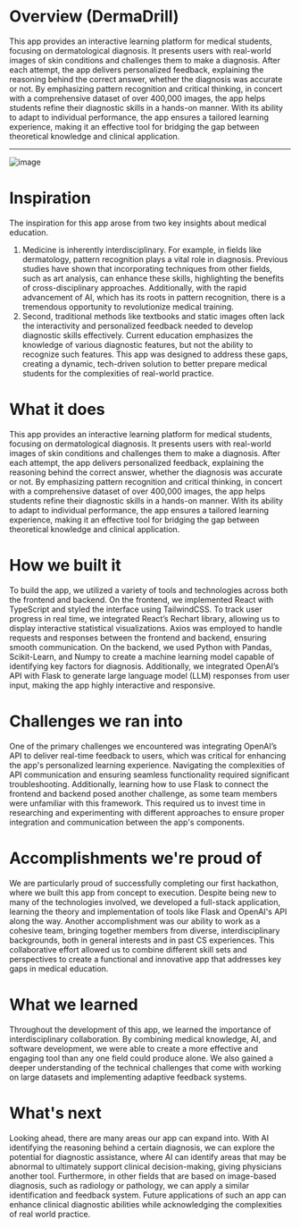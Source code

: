# Overview (DermaDrill)

This app provides an interactive learning platform for medical students, focusing on dermatological diagnosis. It presents users with real-world images of skin conditions and challenges them to make a diagnosis. After each attempt, the app delivers personalized feedback, explaining the reasoning behind the correct answer, whether the diagnosis was accurate or not. By emphasizing pattern recognition and critical thinking, in concert with a comprehensive dataset of over 400,000 images, the app helps students refine their diagnostic skills in a hands-on manner. With its ability to adapt to individual performance, the app ensures a tailored learning experience, making it an effective tool for bridging the gap between theoretical knowledge and clinical application.

---

![image](https://github.com/user-attachments/assets/5e635ab6-62b8-40a7-8bbc-28ec777d5b1c)

# Inspiration

The inspiration for this app arose from two key insights about medical education. 
1. Medicine is inherently interdisciplinary. For example, in fields like dermatology, pattern recognition plays a vital role in diagnosis. Previous studies have shown that incorporating techniques from other fields, such as art analysis, can enhance these skills, highlighting the benefits of cross-disciplinary approaches. Additionally, with the rapid advancement of AI, which has its roots in pattern recognition, there is a tremendous opportunity to revolutionize medical training. 
2. Second, traditional methods like textbooks and static images often lack the interactivity and personalized feedback needed to develop diagnostic skills effectively. Current education emphasizes the knowledge of various diagnostic features, but not the ability to recognize such features. This app was designed to address these gaps, creating a dynamic, tech-driven solution to better prepare medical students for the complexities of real-world practice.

# What it does

This app provides an interactive learning platform for medical students, focusing on dermatological diagnosis. It presents users with real-world images of skin conditions and challenges them to make a diagnosis. After each attempt, the app delivers personalized feedback, explaining the reasoning behind the correct answer, whether the diagnosis was accurate or not. By emphasizing pattern recognition and critical thinking, in concert with a comprehensive dataset of over 400,000 images, the app helps students refine their diagnostic skills in a hands-on manner. With its ability to adapt to individual performance, the app ensures a tailored learning experience, making it an effective tool for bridging the gap between theoretical knowledge and clinical application.

# How we built it

To build the app, we utilized a variety of tools and technologies across both the frontend and backend. On the frontend, we implemented React with TypeScript and styled the interface using TailwindCSS. To track user progress in real time, we integrated React’s Rechart library, allowing us to display interactive statistical visualizations. Axios was employed to handle requests and responses between the frontend and backend, ensuring smooth communication. On the backend, we used Python with Pandas, Scikit-Learn, and Numpy to create a machine learning model capable of identifying key factors for diagnosis. Additionally, we integrated OpenAI’s API with Flask to generate large language model (LLM) responses from user input, making the app highly interactive and responsive.

# Challenges we ran into 

One of the primary challenges we encountered was integrating OpenAI’s API to deliver real-time feedback to users, which was critical for enhancing the app's personalized learning experience. Navigating the complexities of API communication and ensuring seamless functionality required significant troubleshooting. Additionally, learning how to use Flask to connect the frontend and backend posed another challenge, as some team members were unfamiliar with this framework. This required us to invest time in researching and experimenting with different approaches to ensure proper integration and communication between the app's components.

# Accomplishments we're proud of

We are particularly proud of successfully completing our first hackathon, where we built this app from concept to execution. Despite being new to many of the technologies involved, we developed a full-stack application, learning the theory and implementation of tools like Flask and OpenAI's API along the way. Another accomplishment was our ability to work as a cohesive team, bringing together members from diverse, interdisciplinary backgrounds, both in general interests and in past CS experiences. This collaborative effort allowed us to combine different skill sets and perspectives to create a functional and innovative app that addresses key gaps in medical education.

# What we learned

Throughout the development of this app, we learned the importance of interdisciplinary collaboration. By combining medical knowledge, AI, and software development, we were able to create a more effective and engaging tool than any one field could produce alone. We also gained a deeper understanding of the technical challenges that come with working on large datasets and implementing adaptive feedback systems. 

# What's next

Looking ahead, there are many areas our app can expand into. With AI identifying the reasoning behind a certain diagnosis, we can explore the potential for diagnostic assistance, where AI can identify areas that may be abnormal to ultimately support clinical decision-making, giving physicians another tool. Furthermore, in other fields that are based on image-based diagnosis, such as radiology or pathology, we can apply a similar identification and feedback system. Future applications of such an app can enhance clinical diagnostic abilities while acknowledging the complexities of real world practice.
